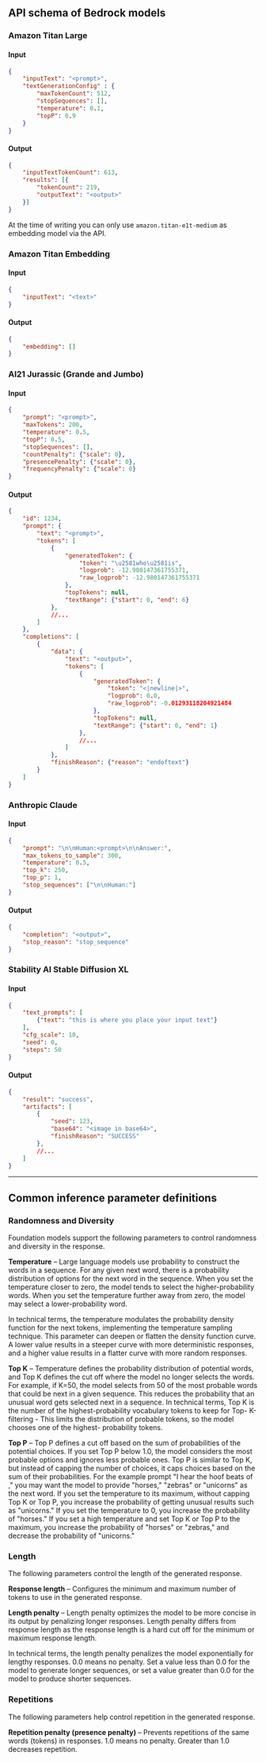 
## API schema of Bedrock models

### Amazon Titan Large

#### Input
```json
{   
    "inputText": "<prompt>",
    "textGenerationConfig" : { 
        "maxTokenCount": 512,
        "stopSequences": [],
        "temperature": 0.1,  
        "topP": 0.9
    }
}
```

#### Output

```json
{
    "inputTextTokenCount": 613,
    "results": [{
        "tokenCount": 219,
        "outputText": "<output>"
    }]
}
```

At the time of writing you can only use `amazon.titan-e1t-medium` as embedding model via the API.
### Amazon Titan Embedding

#### Input

```json
{
    "inputText": "<text>"
}
```

#### Output

```json
{
    "embedding": []
}
```

### AI21 Jurassic (Grande and Jumbo) 

#### Input

```json
{
    "prompt": "<prompt>",
    "maxTokens": 200,
    "temperature": 0.5,
    "topP": 0.5,
    "stopSequences": [],
    "countPenalty": {"scale": 0},
    "presencePenalty": {"scale": 0},
    "frequencyPenalty": {"scale": 0}
}
```

#### Output

```json
{
    "id": 1234,
    "prompt": {
        "text": "<prompt>",
        "tokens": [
            {
                "generatedToken": {
                    "token": "\u2581who\u2581is",
                    "logprob": -12.980147361755371,
                    "raw_logprob": -12.980147361755371
                },
                "topTokens": null,
                "textRange": {"start": 0, "end": 6}
            },
            //...
        ]
    },
    "completions": [
        {
            "data": {
                "text": "<output>",
                "tokens": [
                    {
                        "generatedToken": {
                            "token": "<|newline|>",
                            "logprob": 0.0,
                            "raw_logprob": -0.01293118204921484
                        },
                        "topTokens": null,
                        "textRange": {"start": 0, "end": 1}
                    },
                    //...
                ]
            },
            "finishReason": {"reason": "endoftext"}
        }
    ]
}
```

### Anthropic Claude

#### Input

```json
{
    "prompt": "\n\nHuman:<prompt>\n\nAnswer:",
    "max_tokens_to_sample": 300,
    "temperature": 0.5,
    "top_k": 250,
    "top_p": 1,
    "stop_sequences": ["\n\nHuman:"]
}
```

#### Output

```json
{
    "completion": "<output>",
    "stop_reason": "stop_sequence"
}
```

### Stability AI Stable Diffusion XL

#### Input

```json
{
    "text_prompts": [
        {"text": "this is where you place your input text"}
    ],
    "cfg_scale": 10,
    "seed": 0,
    "steps": 50
}
```

#### Output

```json
{ 
    "result": "success", 
    "artifacts": [
        {
            "seed": 123, 
            "base64": "<image in base64>",
            "finishReason": "SUCCESS"
        },
        //...
    ]
}
```

---

## Common inference parameter definitions

### Randomness and Diversity

Foundation models support the following parameters to control randomness and diversity in the 
response.

**Temperature** – Large language models use probability to construct the words in a sequence. For any 
given next word, there is a probability distribution of options for the next word in the sequence. When 
you set the temperature closer to zero, the model tends to select the higher-probability words. When 
you set the temperature further away from zero, the model may select a lower-probability word.

In technical terms, the temperature modulates the probability density function for the next tokens, 
implementing the temperature sampling technique. This parameter can deepen or flatten the density 
function curve. A lower value results in a steeper curve with more deterministic responses, and a higher 
value results in a flatter curve with more random responses.

**Top K** – Temperature defines the probability distribution of potential words, and Top K defines the cut 
off where the model no longer selects the words. For example, if K=50, the model selects from 50 of the 
most probable words that could be next in a given sequence. This reduces the probability that an unusual 
word gets selected next in a sequence.
In technical terms, Top K is the number of the highest-probability vocabulary tokens to keep for Top-
K-filtering - This limits the distribution of probable tokens, so the model chooses one of the highest-
probability tokens.

**Top P** – Top P defines a cut off based on the sum of probabilities of the potential choices. If you set Top 
P below 1.0, the model considers the most probable options and ignores less probable ones. Top P is 
similar to Top K, but instead of capping the number of choices, it caps choices based on the sum of their 
probabilities.
For the example prompt "I hear the hoof beats of ," you may want the model to provide "horses," 
"zebras" or "unicorns" as the next word. If you set the temperature to its maximum, without capping 
Top K or Top P, you increase the probability of getting unusual results such as "unicorns." If you set the 
temperature to 0, you increase the probability of "horses." If you set a high temperature and set Top K or 
Top P to the maximum, you increase the probability of "horses" or "zebras," and decrease the probability 
of "unicorns."

### Length

The following parameters control the length of the generated response.

**Response length** – Configures the minimum and maximum number of tokens to use in the generated 
response.

**Length penalty** – Length penalty optimizes the model to be more concise in its output by penalizing 
longer responses. Length penalty differs from response length as the response length is a hard cut off for 
the minimum or maximum response length.

In technical terms, the length penalty penalizes the model exponentially for lengthy responses. 0.0 
means no penalty. Set a value less than 0.0 for the model to generate longer sequences, or set a value 
greater than 0.0 for the model to produce shorter sequences.

### Repetitions

The following parameters help control repetition in the generated response.

**Repetition penalty (presence penalty)** – Prevents repetitions of the same words (tokens) in responses. 
1.0 means no penalty. Greater than 1.0 decreases repetition.
